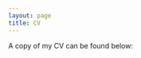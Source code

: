 ```yaml
---
layout: page
title: CV
---
```


A copy of my CV can be found below: 

<object data="files/CV_RYW (10pt).pdf" width="300%" height="auto" type='application/pdf'></object>
